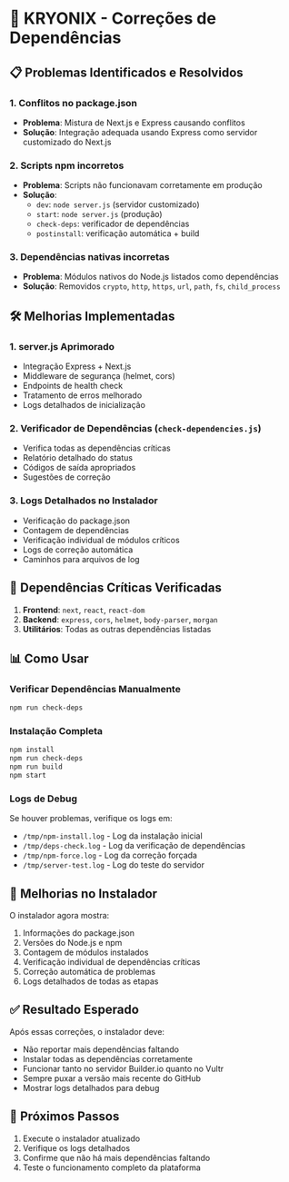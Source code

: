 # 🔧 KRYONIX - Correções de Dependências

## 📋 Problemas Identificados e Resolvidos

### 1. Conflitos no package.json
- **Problema**: Mistura de Next.js e Express causando conflitos
- **Solução**: Integração adequada usando Express como servidor customizado do Next.js

### 2. Scripts npm incorretos
- **Problema**: Scripts não funcionavam corretamente em produção
- **Solução**: 
  - `dev`: `node server.js` (servidor customizado)
  - `start`: `node server.js` (produção)
  - `check-deps`: verificador de dependências
  - `postinstall`: verificação automática + build

### 3. Dependências nativas incorretas
- **Problema**: Módulos nativos do Node.js listados como dependências
- **Solução**: Removidos `crypto`, `http`, `https`, `url`, `path`, `fs`, `child_process`

## 🛠️ Melhorias Implementadas

### 1. server.js Aprimorado
- Integração Express + Next.js
- Middleware de segurança (helmet, cors)
- Endpoints de health check
- Tratamento de erros melhorado
- Logs detalhados de inicialização

### 2. Verificador de Dependências (`check-dependencies.js`)
- Verifica todas as dependências críticas
- Relatório detalhado do status
- Códigos de saída apropriados
- Sugestões de correção

### 3. Logs Detalhados no Instalador
- Verificação do package.json
- Contagem de dependências
- Verificação individual de módulos críticos
- Logs de correção automática
- Caminhos para arquivos de log

## 🎯 Dependências Críticas Verificadas

1. **Frontend**: `next`, `react`, `react-dom`
2. **Backend**: `express`, `cors`, `helmet`, `body-parser`, `morgan`
3. **Utilitários**: Todas as outras dependências listadas

## 📊 Como Usar

### Verificar Dependências Manualmente
```bash
npm run check-deps
```

### Instalação Completa
```bash
npm install
npm run check-deps
npm run build
npm start
```

### Logs de Debug
Se houver problemas, verifique os logs em:
- `/tmp/npm-install.log` - Log da instalação inicial
- `/tmp/deps-check.log` - Log da verificação de dependências
- `/tmp/npm-force.log` - Log da correção forçada
- `/tmp/server-test.log` - Log do teste do servidor

## 🚀 Melhorias no Instalador

O instalador agora mostra:
1. Informações do package.json
2. Versões do Node.js e npm
3. Contagem de módulos instalados
4. Verificação individual de dependências críticas
5. Correção automática de problemas
6. Logs detalhados de todas as etapas

## ✅ Resultado Esperado

Após essas correções, o instalador deve:
- Não reportar mais dependências faltando
- Instalar todas as dependências corretamente
- Funcionar tanto no servidor Builder.io quanto no Vultr
- Sempre puxar a versão mais recente do GitHub
- Mostrar logs detalhados para debug

## 🔄 Próximos Passos

1. Execute o instalador atualizado
2. Verifique os logs detalhados
3. Confirme que não há mais dependências faltando
4. Teste o funcionamento completo da plataforma
